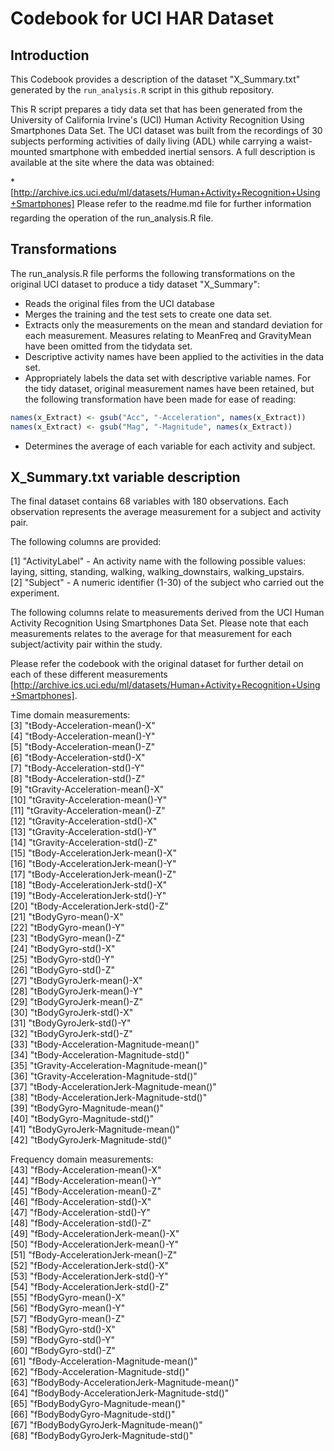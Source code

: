 # Codebook for UCI HAR Dataset

## Introduction

This Codebook provides a description of the dataset "X_Summary.txt" generated by the `run_analysis.R` script in this github repository.  

This R script prepares a tidy data set that has been generated from the University of California Irvine's (UCI) Human Activity Recognition Using Smartphones Data Set.  The UCI dataset was built from the recordings of 30 subjects performing activities of daily living (ADL) while carrying a waist-mounted smartphone with embedded inertial sensors.  A full description is available at the site where the data was obtained:

  *[http://archive.ics.uci.edu/ml/datasets/Human+Activity+Recognition+Using+Smartphones]

Please refer to the readme.md file for further information regarding the operation of the run_analysis.R file.

## Transformations

The run_analysis.R file performs the following transformations on the original UCI dataset to produce a tidy dataset "X_Summary":

  * Reads the original files from the UCI database
  * Merges the training and the test sets to create one data set.
  * Extracts only the measurements on the mean and standard deviation for each measurement. Measures relating to MeanFreq and GravityMean have been omitted from the tidydata set.  
  * Descriptive activity names have been applied to the activities in the data set.
  * Appropriately labels the data set with descriptive variable names.  For the tidy dataset, original measurement names have been retained, but the following transformation have been made for ease of reading:

```R
names(x_Extract) <- gsub("Acc", "-Acceleration", names(x_Extract))
names(x_Extract) <- gsub("Mag", "-Magnitude", names(x_Extract))
```

  * Determines the average of each variable for each activity and subject. 

## X_Summary.txt variable description

The final dataset contains 68 variables with 180 observations. Each observation represents the average measurement for a subject and activity pair.  

The following columns are provided:

 [1] "ActivityLabel" - An activity name with the following possible values: laying, sitting, standing, walking, walking_downstairs, walking_upstairs.  
 [2] "Subject" - A numeric identifier (1-30) of the subject who carried out the experiment.

The following columns relate to measurements derived from the UCI Human Activity Recognition Using Smartphones Data Set.  Please note that each measurements relates to the average for that measurement for each subject/activity pair within the study.  

Please refer the codebook with the original dataset for further detail on each of these different measurements [http://archive.ics.uci.edu/ml/datasets/Human+Activity+Recognition+Using+Smartphones].  

Time domain measurements:  
 [3] "tBody-Acceleration-mean()-X"                
 [4] "tBody-Acceleration-mean()-Y"                
 [5] "tBody-Acceleration-mean()-Z"                
 [6] "tBody-Acceleration-std()-X"                 
 [7] "tBody-Acceleration-std()-Y"                 
 [8] "tBody-Acceleration-std()-Z"                 
 [9] "tGravity-Acceleration-mean()-X"             
[10] "tGravity-Acceleration-mean()-Y"             
[11] "tGravity-Acceleration-mean()-Z"             
[12] "tGravity-Acceleration-std()-X"              
[13] "tGravity-Acceleration-std()-Y"              
[14] "tGravity-Acceleration-std()-Z"              
[15] "tBody-AccelerationJerk-mean()-X"            
[16] "tBody-AccelerationJerk-mean()-Y"            
[17] "tBody-AccelerationJerk-mean()-Z"            
[18] "tBody-AccelerationJerk-std()-X"             
[19] "tBody-AccelerationJerk-std()-Y"             
[20] "tBody-AccelerationJerk-std()-Z"             
[21] "tBodyGyro-mean()-X"                         
[22] "tBodyGyro-mean()-Y"                         
[23] "tBodyGyro-mean()-Z"                         
[24] "tBodyGyro-std()-X"                          
[25] "tBodyGyro-std()-Y"                          
[26] "tBodyGyro-std()-Z"                          
[27] "tBodyGyroJerk-mean()-X"                     
[28] "tBodyGyroJerk-mean()-Y"                     
[29] "tBodyGyroJerk-mean()-Z"                     
[30] "tBodyGyroJerk-std()-X"                      
[31] "tBodyGyroJerk-std()-Y"                      
[32] "tBodyGyroJerk-std()-Z"                      
[33] "tBody-Acceleration-Magnitude-mean()"        
[34] "tBody-Acceleration-Magnitude-std()"         
[35] "tGravity-Acceleration-Magnitude-mean()"     
[36] "tGravity-Acceleration-Magnitude-std()"      
[37] "tBody-AccelerationJerk-Magnitude-mean()"    
[38] "tBody-AccelerationJerk-Magnitude-std()"     
[39] "tBodyGyro-Magnitude-mean()"                 
[40] "tBodyGyro-Magnitude-std()"                  
[41] "tBodyGyroJerk-Magnitude-mean()"             
[42] "tBodyGyroJerk-Magnitude-std()"      

Frequency domain measurements:        
[43] "fBody-Acceleration-mean()-X"                
[44] "fBody-Acceleration-mean()-Y"                
[45] "fBody-Acceleration-mean()-Z"                
[46] "fBody-Acceleration-std()-X"                 
[47] "fBody-Acceleration-std()-Y"                 
[48] "fBody-Acceleration-std()-Z"                 
[49] "fBody-AccelerationJerk-mean()-X"            
[50] "fBody-AccelerationJerk-mean()-Y"            
[51] "fBody-AccelerationJerk-mean()-Z"            
[52] "fBody-AccelerationJerk-std()-X"             
[53] "fBody-AccelerationJerk-std()-Y"             
[54] "fBody-AccelerationJerk-std()-Z"             
[55] "fBodyGyro-mean()-X"                         
[56] "fBodyGyro-mean()-Y"                         
[57] "fBodyGyro-mean()-Z"                         
[58] "fBodyGyro-std()-X"                          
[59] "fBodyGyro-std()-Y"                          
[60] "fBodyGyro-std()-Z"                          
[61] "fBody-Acceleration-Magnitude-mean()"        
[62] "fBody-Acceleration-Magnitude-std()"         
[63] "fBodyBody-AccelerationJerk-Magnitude-mean()"      
[64] "fBodyBody-AccelerationJerk-Magnitude-std()"       
[65] "fBodyBodyGyro-Magnitude-mean()"             
[66] "fBodyBodyGyro-Magnitude-std()"              
[67] "fBodyBodyGyroJerk-Magnitude-mean()"         
[68] "fBodyBodyGyroJerk-Magnitude-std()"